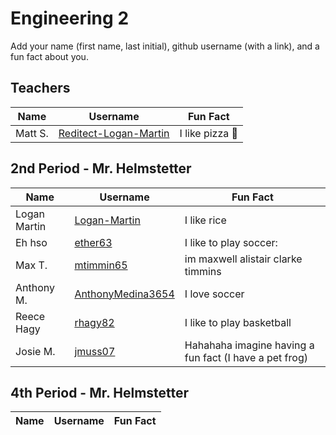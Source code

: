 # Engineering 2

Add your name (first name, last initial), github username (with a link), and a fun fact about you.

## Teachers
Name | Username | Fun Fact
--- | --- | ---
Matt S. | [Reditect-Logan-Martin](https://github.com/DoctorShields) | I like pizza :pizza:

## 2nd Period - Mr. Helmstetter
Name | Username | Fun Fact
--- | --- | ---
Logan Martin| [Logan-Martin](https://github.com/Reditect-Logan-Martin) | I like rice
Eh hso | [ether63](https://github.com/ether63) | I like  to play soccer:
Max T. |[mtimmin65](https://github.com/mtimmin65) | im maxwell alistair clarke timmins
Anthony M. |[AnthonyMedina3654](https://github.com/AnthonyMedina3654) | I love soccer
Reece Hagy | [rhagy82](https://github.com/rhagy82) | I like to play basketball 
Josie M.|[jmuss07](https://github.com/jmuss07) | Hahahaha imagine having a fun fact (I have a pet frog)

## 4th Period - Mr. Helmstetter
Name | Username | Fun Fact
--- | --- | ---

